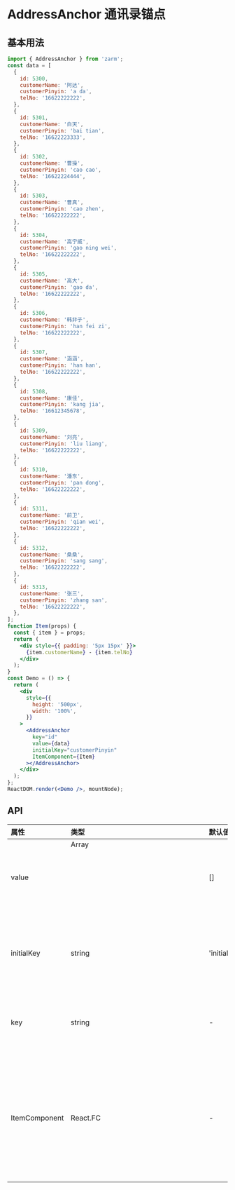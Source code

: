 # AddressAnchor 通讯录锚点

## 基本用法

```jsx
import { AddressAnchor } from 'zarm';
const data = [
  {
    id: 5300,
    customerName: '阿达',
    customerPinyin: 'a da',
    telNo: '16622222222',
  },
  {
    id: 5301,
    customerName: '白天',
    customerPinyin: 'bai tian',
    telNo: '16622223333',
  },
  {
    id: 5302,
    customerName: '曹操',
    customerPinyin: 'cao cao',
    telNo: '16622224444',
  },
  {
    id: 5303,
    customerName: '曹真',
    customerPinyin: 'cao zhen',
    telNo: '16622222222',
  },
  {
    id: 5304,
    customerName: '高宁威',
    customerPinyin: 'gao ning wei',
    telNo: '16622222222',
  },
  {
    id: 5305,
    customerName: '高大',
    customerPinyin: 'gao da',
    telNo: '16622222222',
  },
  {
    id: 5306,
    customerName: '韩非子',
    customerPinyin: 'han fei zi',
    telNo: '16622222222',
  },
  {
    id: 5307,
    customerName: '涵涵',
    customerPinyin: 'han han',
    telNo: '16622222222',
  },
  {
    id: 5308,
    customerName: '康佳',
    customerPinyin: 'kang jia',
    telNo: '16612345678',
  },
  {
    id: 5309,
    customerName: '刘亮',
    customerPinyin: 'liu liang',
    telNo: '16622222222',
  },
  {
    id: 5310,
    customerName: '潘东',
    customerPinyin: 'pan dong',
    telNo: '16622222222',
  },
  {
    id: 5311,
    customerName: '前卫',
    customerPinyin: 'qian wei',
    telNo: '16622222222',
  },
  {
    id: 5312,
    customerName: '桑桑',
    customerPinyin: 'sang sang',
    telNo: '16622222222',
  },
  {
    id: 5313,
    customerName: '张三',
    customerPinyin: 'zhang san',
    telNo: '16622222222',
  },
];
function Item(props) {
  const { item } = props;
  return (
    <div style={{ padding: '5px 15px' }}>
      {item.customerName} - {item.telNo}
    </div>
  );
}
const Demo = () => {
  return (
    <div
      style={{
        height: '500px',
        width: '100%',
      }}
    >
      <AddressAnchor
        key="id"
        value={data}
        initialKey="customerPinyin"
        ItemComponent={Item}
      ></AddressAnchor>
    </div>
  );
};
ReactDOM.render(<Demo />, mountNode);
```

## API

| 属性          | 类型          | 默认值       | 说明                                              |
| :------------ | :------------ | :----------- | :------------------------------------------------ |
| value         | Array<object> | []           | 要渲染的数组列表                                  |
| initialKey    | string        | 'initialKey' | 渲染数据拼音对应的 key 值                         |
| key           | string        | -            | 标识数据唯一性的 key 值                           |
| ItemComponent | React.FC<any> | -            | 渲染列表每一项的自定义组件，item 数据会被传递过去 |
